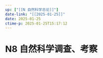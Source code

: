 ```yaml
---
up: ["[[N 自然科学总论]]"]
date-link: "[[2025-01-25]]"
date: 2025-01-25
ctime-p: 2025-01-25T15:17:12
---
```


# N8 自然科学调查、考察
